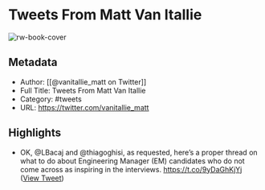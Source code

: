 # Tweets From Matt Van Itallie

![rw-book-cover](https://pbs.twimg.com/profile_images/1398729561035218945/bIjrmwB0.jpg)

## Metadata
- Author: [[@vanitallie_matt on Twitter]]
- Full Title: Tweets From Matt Van Itallie
- Category: #tweets
- URL: https://twitter.com/vanitallie_matt

## Highlights
- OK, @LBacaj and @thiagoghisi, as requested, here’s a proper thread on what to do about Engineering Manager (EM) candidates who do not come across as inspiring in the interviews. 
  https://t.co/9yDaGhKjYj ([View Tweet](https://twitter.com/vanitallie_matt/status/1496808852246966276))

